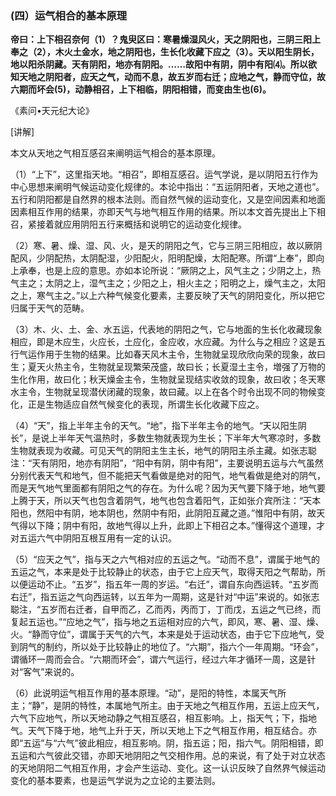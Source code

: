 ### (四）运气相合的基本原理

**帝曰：上下相召奈何（1）？鬼臾区曰：寒暑燥湿风火，天之阴阳也，三阴三阳上奉之（2），木火土金水，地之阴阳也，生长化收藏下应之（3）。天以阳生阴长，地以阳杀阴藏。天有阴阳，地亦有阴阳。……故阳中有阴，阴中有阳⑷。所以欲知天地之阴阳者，应天之气，动而不息，故五岁而右迁；应地之气，静而守位，故六期而坏会(5)，动静相召，上下相临，阴阳相错，而变由生也(6)。**

《素问•天元纪大论》

[讲解]

本文从天地之气相互感召来阐明运气相合的基本原理。

（1）“上下”，这里指天地。“相召”，即相互感召。运气学说，是以阴阳五行作为中心思想来阐明气候运动变化规律的。本论中指出：“五运阴阳者，天地之道也”。五行和阴阳都是自然界的根本法则。而自然气候的运动变化，又是空间因素和地面因素相互作用的结果，亦即天气与地气相互作用的结果。所以本文首先提出上下相召，紧接着就应用阴阳五行来概括和说明它的运动变化规律。

（2）寒、暑、燥、湿、风、火，是天的阴阳之气，它与三阴三阳相应，故以厥阴配风，少阴配热，太阴配湿，少阳配火，阳明配燥，太阳配寒。所谓“上奉”，即向上承奉，也是上应的意思。亦如本论所说：“厥阴之上，风气主之；少阴之上，热气主之；太阴之上，湿气主之；少阳之上，相火主之；阳明之上，燥气主之，太阳之上，寒气主之。”以上六种气候变化要素，主要反映了天气的阴阳变化，所以把它归属于天气的范畴。

（3）木、火、土、金、水五运，代表地的阴阳之气，它与地面的生长化收藏现象相应，即是木应生，火应长，土应化，金应收，水应藏。为什么与之相应？这是五行气运作用于生物的结果。比如春天风木主令，生物就呈现欣欣向荣的现象，故曰生；夏天火热主令，生物就呈现繁荣茂盛，故曰长；长夏湿土主令，増强了万物的生化作用，故曰化；秋天燥金主令，生物就呈现结实收敛的现象，故曰收；冬天寒水主令，生物就呈现潜伏闭藏的现象，故曰藏。以上在各个时令出现不同的物候变化，正是生物适应自然气候变化的表现，所谓生长化收藏下应之。

（4）“天”，指上半年主令的天气。“地”，指下半年主令的地气。“天以阳生阴长”，是说上半年天气温热时，多数生物就表现为生长；下半年大气寒凉时，多数生物就表现为收藏。可见天气的阴阳主生主长，地气的阴阳主杀主藏。如张志聪注：“天有阴阳，地亦有阴阳”，“阳中有阴，阴中有阳”，主要说明五运与六气虽然分别代表天气和地气，但不能把天气看做是绝对的阳气，地气看做是绝对的阴气，而是天气地气里面都有阴阳之气的存在。为什么呢？因为天气要下降于地，地气要上腾于天，所以天气也包含着阴气，地气也包含着阳气，正如张介宾所注：“天本阳也，然阳中有阴，地本阴也，然阴中有阳，此阴阳互藏之道。”惟阳中有阴，故天气得以下降；阴中有阳，故地气得以上升，此即上下相召之本。”懂得这个道理，才对五运六气中阴阳互根互用有一定的认识。

（5）“应天之气”，指与天之六气相对应的五运之气。“动而不息”，谓属于地气的五运之气，本来是处于比较静止的状态，由于它上应天气，取得天阳之气帮助，所以便运动不止。“五岁”，指五年一周的岁运。“右迁”，谓自东向西运转。“五岁而右迁”，指五运之气向西运转，以五年为一周期，这是针对“中运”来说的。如张志聪注，“五岁而右迁者，自甲而乙，乙而丙，丙而丁，丁而戊，五运之气已终，而复起五运也。”“应地之气”，指与地之五运相对应的六气，即风，寒、暑、湿、燥、火。“静而守位”，谓属于天气的六气，本来是处于运动状态，由于它下应地气，受到阴气的制约，所以处于比较静止的地位了。“六期”，指六个一年周期。“环会”，谓循环一周而会合。“六期而环会”，谓六气运行，经过六年才循环一周，这是针对“客气”来说的。

（6）此说明运气相互作用的基本原理。“动”，是阳的特性，本属天气所主；“静”，是阴的特性，本属地气所主。由于天地之气相互作用，五运上应天气，六气下应地气，所以天地动静之气相互感召，相互影响。上，指天气；下，指地气。天气下降于地，地气上升于天，所以天地上下之气相互作用，相互结合。亦即“五运”与“六气”彼此相应，相互影响。阴，指五运；阳，指六气。阴阳相错，即五运和六气彼此交错，亦即天地阴阳之气交相作用。总的来说，有了处于对立状态的天地阴阳二气相互作用，才会产生运动、变化。这一认识反映了自然界气候运动变化的基本要素，也是运气学说为之立论的主要法则。
